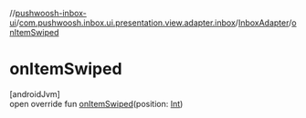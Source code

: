 //[pushwoosh-inbox-ui](../../../index.md)/[com.pushwoosh.inbox.ui.presentation.view.adapter.inbox](../index.md)/[InboxAdapter](index.md)/[onItemSwiped](on-item-swiped.md)

# onItemSwiped

[androidJvm]\
open override fun [onItemSwiped](on-item-swiped.md)(position: [Int](https://kotlinlang.org/api/latest/jvm/stdlib/kotlin-stdlib/kotlin/-int/index.html))
